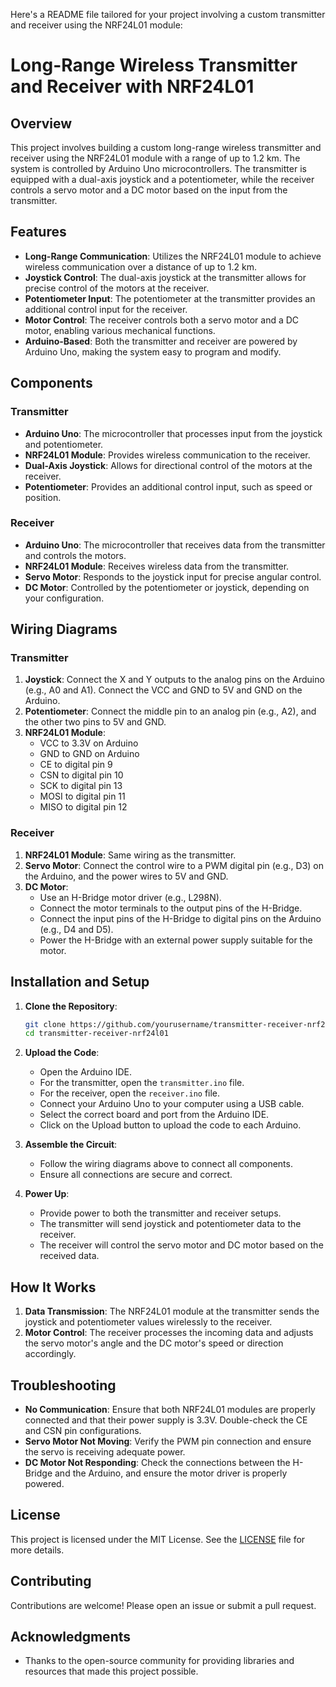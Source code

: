 Here's a README file tailored for your project involving a custom transmitter and receiver using the NRF24L01 module:

# Long-Range Wireless Transmitter and Receiver with NRF24L01

## Overview

This project involves building a custom long-range wireless transmitter and receiver using the NRF24L01 module with a range of up to 1.2 km. The system is controlled by Arduino Uno microcontrollers. The transmitter is equipped with a dual-axis joystick and a potentiometer, while the receiver controls a servo motor and a DC motor based on the input from the transmitter.

## Features

- **Long-Range Communication**: Utilizes the NRF24L01 module to achieve wireless communication over a distance of up to 1.2 km.
- **Joystick Control**: The dual-axis joystick at the transmitter allows for precise control of the motors at the receiver.
- **Potentiometer Input**: The potentiometer at the transmitter provides an additional control input for the receiver.
- **Motor Control**: The receiver controls both a servo motor and a DC motor, enabling various mechanical functions.
- **Arduino-Based**: Both the transmitter and receiver are powered by Arduino Uno, making the system easy to program and modify.

## Components

### Transmitter

- **Arduino Uno**: The microcontroller that processes input from the joystick and potentiometer.
- **NRF24L01 Module**: Provides wireless communication to the receiver.
- **Dual-Axis Joystick**: Allows for directional control of the motors at the receiver.
- **Potentiometer**: Provides an additional control input, such as speed or position.

### Receiver

- **Arduino Uno**: The microcontroller that receives data from the transmitter and controls the motors.
- **NRF24L01 Module**: Receives wireless data from the transmitter.
- **Servo Motor**: Responds to the joystick input for precise angular control.
- **DC Motor**: Controlled by the potentiometer or joystick, depending on your configuration.

## Wiring Diagrams

### Transmitter

1. **Joystick**: Connect the X and Y outputs to the analog pins on the Arduino (e.g., A0 and A1). Connect the VCC and GND to 5V and GND on the Arduino.
2. **Potentiometer**: Connect the middle pin to an analog pin (e.g., A2), and the other two pins to 5V and GND.
3. **NRF24L01 Module**: 
   - VCC to 3.3V on Arduino
   - GND to GND on Arduino
   - CE to digital pin 9
   - CSN to digital pin 10
   - SCK to digital pin 13
   - MOSI to digital pin 11
   - MISO to digital pin 12

### Receiver

1. **NRF24L01 Module**: Same wiring as the transmitter.
2. **Servo Motor**: Connect the control wire to a PWM digital pin (e.g., D3) on the Arduino, and the power wires to 5V and GND.
3. **DC Motor**:
   - Use an H-Bridge motor driver (e.g., L298N).
   - Connect the motor terminals to the output pins of the H-Bridge.
   - Connect the input pins of the H-Bridge to digital pins on the Arduino (e.g., D4 and D5).
   - Power the H-Bridge with an external power supply suitable for the motor.

## Installation and Setup

1. **Clone the Repository**:
   ```bash
   git clone https://github.com/yourusername/transmitter-receiver-nrf24l01.git
   cd transmitter-receiver-nrf24l01
   ```

2. **Upload the Code**:
   - Open the Arduino IDE.
   - For the transmitter, open the `transmitter.ino` file.
   - For the receiver, open the `receiver.ino` file.
   - Connect your Arduino Uno to your computer using a USB cable.
   - Select the correct board and port from the Arduino IDE.
   - Click on the Upload button to upload the code to each Arduino.

3. **Assemble the Circuit**:
   - Follow the wiring diagrams above to connect all components.
   - Ensure all connections are secure and correct.

4. **Power Up**:
   - Provide power to both the transmitter and receiver setups.
   - The transmitter will send joystick and potentiometer data to the receiver.
   - The receiver will control the servo motor and DC motor based on the received data.

## How It Works

1. **Data Transmission**: The NRF24L01 module at the transmitter sends the joystick and potentiometer values wirelessly to the receiver.
2. **Motor Control**: The receiver processes the incoming data and adjusts the servo motor's angle and the DC motor's speed or direction accordingly.

## Troubleshooting

- **No Communication**: Ensure that both NRF24L01 modules are properly connected and that their power supply is 3.3V. Double-check the CE and CSN pin configurations.
- **Servo Motor Not Moving**: Verify the PWM pin connection and ensure the servo is receiving adequate power.
- **DC Motor Not Responding**: Check the connections between the H-Bridge and the Arduino, and ensure the motor driver is properly powered.

## License

This project is licensed under the MIT License. See the [LICENSE](LICENSE) file for more details.

## Contributing

Contributions are welcome! Please open an issue or submit a pull request.

## Acknowledgments

- Thanks to the open-source community for providing libraries and resources that made this project possible.



